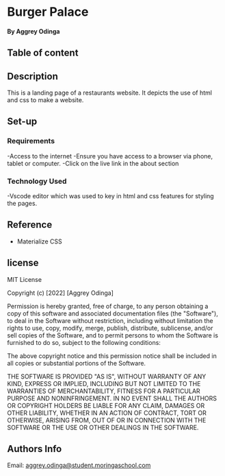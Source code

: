 # Burger Palace

#### By Aggrey Odinga

## Table of content 

## Description
This is a landing page of a restaurants website. It depicts the use of html and css to make a website.

## Set-up 

### Requirements

-Access to the internet
-Ensure you have access to a browser via phone, tablet or computer.
-Click on the live link in the about section

### Technology Used

-Vscode editor which was used to key in html and css features for styling the pages.

## Reference 
- Materialize CSS 

## license
MIT License

Copyright (c) [2022] [Aggrey Odinga]

Permission is hereby granted, free of charge, to any person obtaining a copy
of this software and associated documentation files (the "Software"), to deal
in the Software without restriction, including without limitation the rights
to use, copy, modify, merge, publish, distribute, sublicense, and/or sell
copies of the Software, and to permit persons to whom the Software is
furnished to do so, subject to the following conditions:

The above copyright notice and this permission notice shall be included in all
copies or substantial portions of the Software.

THE SOFTWARE IS PROVIDED "AS IS", WITHOUT WARRANTY OF ANY KIND, EXPRESS OR
IMPLIED, INCLUDING BUT NOT LIMITED TO THE WARRANTIES OF MERCHANTABILITY,
FITNESS FOR A PARTICULAR PURPOSE AND NONINFRINGEMENT. IN NO EVENT SHALL THE
AUTHORS OR COPYRIGHT HOLDERS BE LIABLE FOR ANY CLAIM, DAMAGES OR OTHER
LIABILITY, WHETHER IN AN ACTION OF CONTRACT, TORT OR OTHERWISE, ARISING FROM,
OUT OF OR IN CONNECTION WITH THE SOFTWARE OR THE USE OR OTHER DEALINGS IN THE
SOFTWARE.

## Authors Info

Email: aggrey.odinga@student.moringaschool.com





